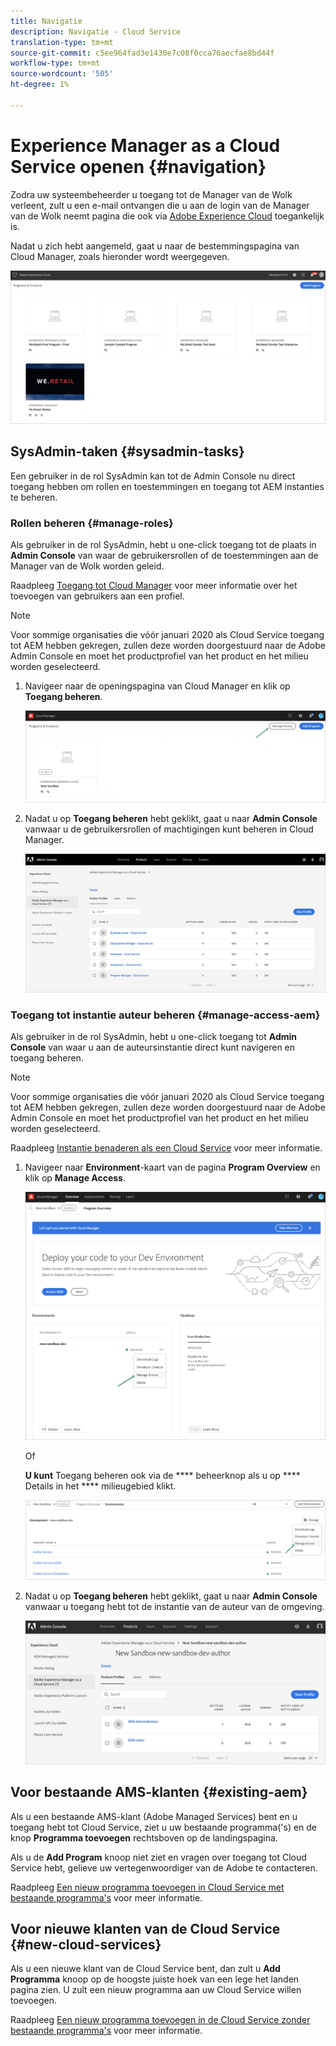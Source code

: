 ```yaml
---
title: Navigatie
description: Navigatie - Cloud Service
translation-type: tm+mt
source-git-commit: c5ee964fad3e1430e7c08f0cca76aecfae8bd44f
workflow-type: tm+mt
source-wordcount: '505'
ht-degree: 1%

---
```



# Experience Manager as a Cloud Service openen {#navigation}

Zodra uw systeembeheerder u toegang tot de Manager van de Wolk verleent, zult u een e-mail ontvangen die u aan de login van de Manager van de Wolk neemt pagina die ook via [Adobe Experience Cloud](https://my.cloudmanager.adobe.com/) toegankelijk is.

Nadat u zich hebt aangemeld, gaat u naar de bestemmingspagina van Cloud Manager, zoals hieronder wordt weergegeven.

![](assets/first_timelogin1.png)

## SysAdmin-taken {#sysadmin-tasks}

Een gebruiker in de rol SysAdmin kan tot de Admin Console nu direct toegang hebben om rollen en toestemmingen en toegang tot AEM instanties te beheren.

### Rollen beheren {#manage-roles}

Als gebruiker in de rol SysAdmin, hebt u one-click toegang tot de plaats in **Admin Console** van waar de gebruikersrollen of de toestemmingen aan de Manager van de Wolk worden geleid.

Raadpleeg [Toegang tot Cloud Manager](https://docs.adobe.com/content/help/en/experience-manager-cloud-service/security/ims-support.html#accessing-cloud-manager) voor meer informatie over het toevoegen van gebruikers aan een profiel.

>[!NOTE]
>Voor sommige organisaties die vóór januari 2020 als Cloud Service toegang tot AEM hebben gekregen, zullen deze worden doorgestuurd naar de Adobe Admin Console en moet het productprofiel van het product en het milieu worden geselecteerd.

1. Navigeer naar de openingspagina van Cloud Manager en klik op **Toegang beheren**.

   ![](assets/sys-admin5.png)

1. Nadat u op **Toegang beheren** hebt geklikt, gaat u naar **Admin Console** vanwaar u de gebruikersrollen of machtigingen kunt beheren in Cloud Manager.

   ![](assets/sys-admin1.png)

### Toegang tot instantie auteur beheren {#manage-access-aem}

Als gebruiker in de rol SysAdmin, hebt u one-click toegang tot **Admin Console** van waar u aan de auteursinstantie direct kunt navigeren en toegang beheren.

>[!NOTE]
>Voor sommige organisaties die vóór januari 2020 als Cloud Service toegang tot AEM hebben gekregen, zullen deze worden doorgestuurd naar de Adobe Admin Console en moet het productprofiel van het product en het milieu worden geselecteerd.

Raadpleeg [Instantie benaderen als een Cloud Service](https://docs.adobe.com/content/help/en/experience-manager-cloud-service/security/ims-support.html#accessing-instance-cloud-service) voor meer informatie.

1. Navigeer naar **Environment**-kaart van de pagina **Program Overview** en klik op **Manage Access**.

   ![](assets/sys-admin6.png)

   Of

   **U kunt** Toegang beheren ook via de  **** beheerknop als u op  **** Details in het  **** milieugebied klikt.

   ![](assets/sys-admin4.png)

1. Nadat u op **Toegang beheren** hebt geklikt, gaat u naar **Admin Console** vanwaar u toegang hebt tot de instantie van de auteur van de omgeving.

   ![](assets/sys-admin-2.png)

## Voor bestaande AMS-klanten {#existing-aem}

Als u een bestaande AMS-klant (Adobe Managed Services) bent en u toegang hebt tot Cloud Service, ziet u uw bestaande programma(&#39;s) en de knop **Programma toevoegen** rechtsboven op de landingspagina.

Als u de **Add Program** knoop niet ziet en vragen over toegang tot Cloud Service hebt, gelieve uw vertegenwoordiger van de Adobe te contacteren.

Raadpleeg [Een nieuw programma toevoegen in Cloud Service met bestaande programma&#39;s](/help/onboarding/getting-access-to-aem-in-cloud/first-time-login.md#existing-program) voor meer informatie.

## Voor nieuwe klanten van de Cloud Service {#new-cloud-services}

Als u een nieuwe klant van de Cloud Service bent, dan zult u **Add Programma** knoop op de hoogste juiste hoek van een lege het landen pagina zien. U zult een nieuw programma aan uw Cloud Service willen toevoegen.

Raadpleeg [Een nieuw programma toevoegen in de Cloud Service zonder bestaande programma&#39;s](/help/onboarding/getting-access-to-aem-in-cloud/first-time-login.md#no-program) voor meer informatie.

